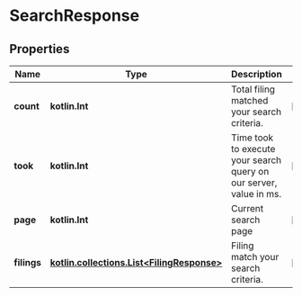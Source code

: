 
# SearchResponse

## Properties
Name | Type | Description | Notes
------------ | ------------- | ------------- | -------------
**count** | **kotlin.Int** | Total filing matched your search criteria. |  [optional]
**took** | **kotlin.Int** | Time took to execute your search query on our server, value in ms. |  [optional]
**page** | **kotlin.Int** | Current search page |  [optional]
**filings** | [**kotlin.collections.List&lt;FilingResponse&gt;**](FilingResponse.md) | Filing match your search criteria. |  [optional]



